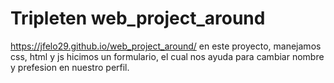 # Tripleten web_project_around

https://jfelo29.github.io/web_project_around/
en este proyecto, manejamos css, html y js
hicimos un formulario, el cual nos ayuda para cambiar nombre y prefesion en nuestro perfil.
